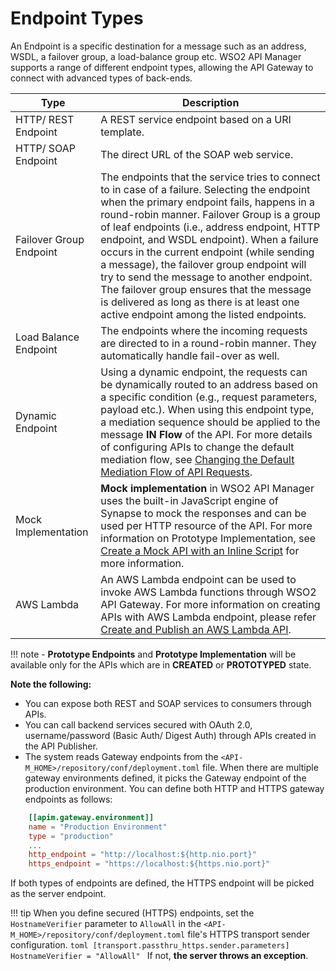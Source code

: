 # Endpoint Types

An Endpoint is a specific destination for a message such as an address, WSDL, a failover group, a load-balance group
 etc. WSO2 API Manager supports a range of different endpoint types, allowing the API Gateway to connect with
  advanced types of back-ends.

|Type                     |Description                                                                                                                                                                                                                                                                                                                                                                                                       |
|-------------------------|------------------------------------------------------------------------------------------------------------------------------------------------------------------------------------------------------------------------------------------------------------------------------------------------------------------------------------------------------------------------------------------------------------|
| HTTP/ REST Endpoint     | A REST service endpoint based on a URI template.                                                                                                                                                                                                                                                                                                                                                           |
| HTTP/ SOAP Endpoint     | The direct URL of the SOAP web service.                                                                                                                                                                                                                                                                                                                                                                             |
| Failover Group Endpoint | The endpoints that the service tries to connect to in case of a failure. Selecting the endpoint when the primary endpoint fails, happens in a round-robin manner. Failover Group is a group of leaf endpoints (i.e., address endpoint, HTTP endpoint, and WSDL endpoint). When a failure occurs in the current endpoint (while sending a message), the failover group endpoint will try to send the message to another endpoint. The failover group ensures that the message is delivered as long as there is at least one active endpoint among the listed endpoints.                              |
| Load Balance Endpoint   | The endpoints where the incoming requests are directed to in a round-robin manner. They automatically handle fail-over as well.                                                                                                                                                                                                                                                                            |
| Dynamic Endpoint        | Using a dynamic endpoint, the requests can be dynamically routed to an address based on a specific condition (e.g., request parameters, payload etc.). When using this endpoint type, a mediation sequence should be applied to the message **IN Flow** of the API. For more details of configuring APIs to change the default mediation flow, see [Changing the Default Mediation Flow of API Requests]({{base_path}}/deploy-and-publish/deploy-on-gateway/api-gateway/message-mediation/changing-the-default-mediation-flow-of-api-requests/). |
| Mock Implementation      | **Mock implementation** in WSO2 API Manager uses the built-in JavaScript engine of Synapse to mock the responses and can be used per HTTP resource of the API. For more information on Prototype Implementation, see [Create a Mock API with an Inline Script]({{base_path}}/design/prototype-api/create-a-mock-api-with-an-inline-script/) for more information. |
| AWS Lambda      | An AWS Lambda endpoint can be used to invoke AWS Lambda functions through WSO2 API Gateway. For more information on creating APIs with AWS Lambda endpoint, please refer [Create and Publish an AWS Lambda API]({{base_path}}/tutorials/create-and-publish-awslambda-api/). |

!!! note
    - **Prototype Endpoints** and **Prototype Implementation** will be available only for the APIs which are in **CREATED** or **PROTOTYPED** state.

**Note the following:**

-   You can expose both REST and SOAP services to consumers through APIs.
-   You can call backend services secured with OAuth 2.0, username/password (Basic Auth/ Digest Auth) through APIs created in the API Publisher.
-   The system reads Gateway endpoints from the `<API-M_HOME>/repository/conf/deployment.toml` file. When there are
 multiple gateway environments defined, it picks the Gateway endpoint of the production environment. You can define both HTTP and HTTPS gateway endpoints as follows:

```toml
    [[apim.gateway.environment]]
    name = "Production Environment"
    type = "production"
    ...
    http_endpoint = "http://localhost:${http.nio.port}"
    https_endpoint = "https://localhost:${https.nio.port}"
```

If both types of endpoints are defined, the HTTPS endpoint will be picked as the server endpoint.

!!! tip
    When you define secured (HTTPS) endpoints, set the `HostnameVerifier` parameter to `AllowAll` in the `<API-M_HOME>/repository/conf/deployment.toml` file's HTTPS transport sender configuration.
     ```toml
         [transport.passthru_https.sender.parameters]
         HostnameVerifier = "AllowAll"
     ```
    If not, **the server throws an exception**.


